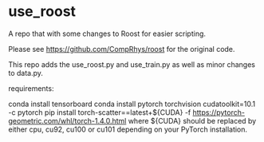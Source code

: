 # use_roost
A repo that with some changes to Roost for easier scripting.

Please see https://github.com/CompRhys/roost for the original code.

This repo adds the use_roost.py and use_train.py as well as minor changes to data.py.






requirements:

conda install tensorboard
conda install pytorch torchvision cudatoolkit=10.1 -c pytorch
pip install torch-scatter==latest+${CUDA} -f https://pytorch-geometric.com/whl/torch-1.4.0.html
where ${CUDA} should be replaced by either cpu, cu92, cu100 or cu101 depending on your PyTorch installation.

